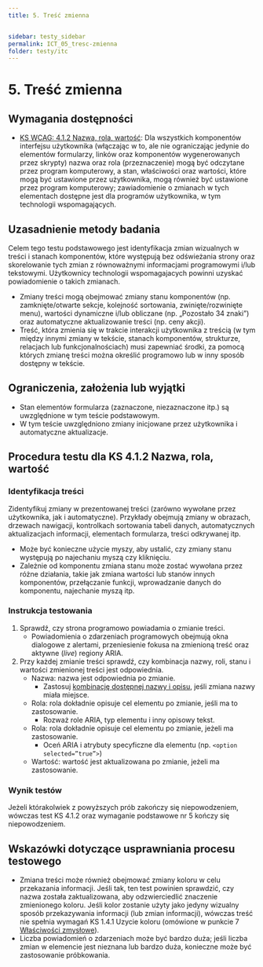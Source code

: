 ```yaml
---
title: 5. Treść zmienna


sidebar: testy_sidebar
permalink: ICT_05_tresc-zmienna
folder: testy/itc
---
```

# 5. Treść zmienna

## Wymagania dostępności
-   [KS WCAG: 4.1.2 Nazwa, rola, wartość](https://wcag.lepszyweb.pl/#name-role-value): Dla wszystkich komponentów interfejsu użytkownika (włączając w to, ale nie ograniczając jedynie do elementów formularzy, linków oraz komponentów wygenerowanych przez skrypty) nazwa oraz rola (przeznaczenie) mogą być odczytane przez program komputerowy, a stan, właściwości oraz wartości, które mogą być ustawione przez użytkownika, mogą również być ustawione przez program komputerowy; zawiadomienie o zmianach w tych elementach dostępne jest dla programów użytkownika, w tym technologii wspomagających.

## Uzasadnienie metody badania
Celem tego testu podstawowego jest identyfikacja zmian wizualnych w treści i stanach komponentów, które występują bez odświeżania strony oraz skorelowanie tych zmian z równoważnymi informacjami programowymi i/lub tekstowymi. Użytkownicy technologii wspomagajacych powinni uzyskać powiadomienie o takich zmianach.
-   Zmiany treści mogą obejmować zmiany stanu komponentów (np. zamknięte/otwarte sekcje, kolejność sortowania, zwinięte/rozwinięte menu), wartości dynamiczne i/lub obliczane (np. „Pozostało 34 znaki”) oraz automatyczne aktualizowanie treści (np. ceny akcji).
-   Treść, która zmienia się w trakcie interakcji użytkownika z treścią (w tym między innymi zmiany w tekście, stanach komponentów, strukturze, relacjach lub funkcjonalnościach) musi zapewniać środki, za pomocą których zmianę treści można określić programowo lub w inny sposób dostępny w tekście.

## Ograniczenia, założenia lub wyjątki
- Stan elementów formularza (zaznaczone, niezaznaczone itp.) są uwzględnione w tym teście podstawowym.
- W tym teście uwzględniono zmiany inicjowane przez użytkownika i automatyczne aktualizacje.


## Procedura testu dla KS 4.1.2 Nazwa, rola, wartość

### Identyfikacja treści
Zidentyfikuj zmiany w prezentowanej treści (zarówno wywołane przez użytkownika, jak i automatyczne). Przykłady obejmują zmiany w obrazach, drzewach nawigacji, kontrolkach sortowania tabeli danych, automatycznych aktualizacjach informacji, elementach formularza, treści odkrywanej itp.
- Może być konieczne użycie myszy, aby ustalić, czy zmiany stanu występują po najechaniu myszą czy kliknięciu.
- Zależnie od komponentu zmiana stanu może zostać wywołana przez różne działania, takie jak zmiana wartości lub stanów innych komponentów, przełączanie funkcji, wprowadzanie danych do komponentu, najechanie myszą itp.

### Instrukcja testowania
1. Sprawdź, czy strona programowo powiadamia o zmianie treści.
   - Powiadomienia o zdarzeniach programowych obejmują okna dialogowe z alertami, przeniesienie fokusa na zmienioną treść oraz aktywne (*live*) regiony ARIA.
1. Przy każdej zmianie treści sprawdź, czy kombinacja nazwy, roli, stanu i wartości zmienionej treści jest odpowiednia.
    - Nazwa: nazwa jest odpowiednia po zmianie.
        - Zastosuj [kombinację dostępnej nazwy i opisu](https://www.w3.org/TR/html-aam-1.0/#accessible-name-and-description-computation), jeśli zmiana nazwy miała miejsce.
    - Rola: rola dokładnie opisuje cel elementu po zmianie, jeśli ma to zastosowanie.
        - Rozważ role ARIA, typ elementu i inny opisowy tekst.
    - Rola: rola dokładnie opisuje cel elementu po zmianie, jeżeli ma zastosowanie.
        - Oceń ARIA i atrybuty specyficzne dla elementu (np. `<option selected=”true”>`)
    - Wartość: wartość jest aktualizowana po zmianie, jeżeli ma zastosowanie.

### Wynik testów
Jeżeli którakolwiek z powyższych prób zakończy się niepowodzeniem, wówczas test KS 4.1.2 oraz wymaganie podstawowe nr 5 kończy się niepowodzeniem.

##  Wskazówki dotyczące usprawniania procesu testowego
-   Zmiana treści może również obejmować zmiany koloru w celu przekazania informacji. Jeśli tak, ten test powinien sprawdzić, czy nazwa została zaktualizowana, aby odzwierciedlić znaczenie zmienionego koloru. Jeśli kolor zostanie użyty jako jedyny wizualny sposób przekazywania informacji (lub zmian informacji), wówczas treść nie spełnia wymagań KS 1.4.1 Uzycie koloru (omówione w punkcie 7 [Właściwości zmysłowe](testy/ICT_07_wlasciwosci-zmyslowe.md)).
-   Liczba powiadomień o zdarzeniach może być bardzo duża; jeśli liczba zmian w elemencie jest nieznana lub bardzo duża, konieczne może być zastosowanie próbkowania.


